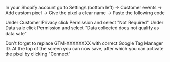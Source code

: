  In your Shopify account go to Settings (bottom left) -> Customer events -> Add custom pixel -> Give the pixel a clear name -> Paste the following code

 Under Customer Privacy click Permission and select "Not Required"
 Under Data sale click Permission and select "Data collected does not qualify as data sale"

 Don't forget to replace GTM-XXXXXXXX with correct Google Tag Manager ID.
 At the top of the screen you can now save, after which you can activate the pixel by clicking "Connect"
